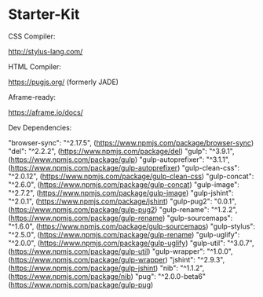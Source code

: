 # Starter-Kit

CSS Compiler:

http://stylus-lang.com/

HTML Compiler:

https://pugjs.org/ (formerly JADE)

Aframe-ready:

https://aframe.io/docs/

Dev Dependencies:

"browser-sync": "^2.17.5", (https://www.npmjs.com/package/browser-sync)
"del": "^2.2.2", (https://www.npmjs.com/package/del)
"gulp": "^3.9.1", (https://www.npmjs.com/package/gulp)
"gulp-autoprefixer": "^3.1.1", (https://www.npmjs.com/package/gulp-autoprefixer)
"gulp-clean-css": "^2.0.12", (https://www.npmjs.com/package/gulp-clean-css)
"gulp-concat": "^2.6.0", (https://www.npmjs.com/package/gulp-concat)
"gulp-image": "^2.7.2", (https://www.npmjs.com/package/gulp-image)
"gulp-jshint": "^2.0.1", (https://www.npmjs.com/package/jshint)
"gulp-pug2": "0.0.1", (https://www.npmjs.com/package/gulp-pug2)
"gulp-rename": "^1.2.2", (https://www.npmjs.com/package/gulp-rename)
"gulp-sourcemaps": "^1.6.0", (https://www.npmjs.com/package/gulp-sourcemaps)
"gulp-stylus": "^2.5.0", (https://www.npmjs.com/package/gulp-rename)
"gulp-uglify": "^2.0.0", (https://www.npmjs.com/package/gulp-uglify)
"gulp-util": "^3.0.7", (https://www.npmjs.com/package/gulp-util)
"gulp-wrapper": "^1.0.0", (https://www.npmjs.com/package/gulp-wrapper)
"jshint": "^2.9.3", (https://www.npmjs.com/package/gulp-jshint)
"nib": "^1.1.2", (https://www.npmjs.com/package/nib)
"pug": "^2.0.0-beta6" (https://www.npmjs.com/package/gulp-pug)
